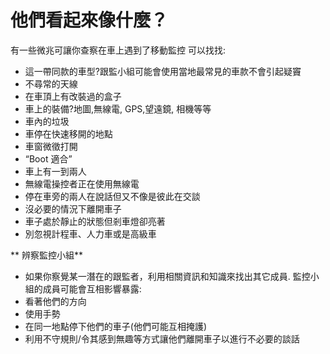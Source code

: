 [Title]: # (它們看起來像什麼?)
[Order]: # (17)

# 他們看起來像什麼？

有一些微兆可讓你查察在車上遇到了移動監控
可以找找:
* 這一帶同款的車型?跟監小組可能會使用當地最常見的車款不會引起疑竇
* 不尋常的天線
* 在車頂上有改裝過的盒子
* 車上的裝備?地圖,無線電, GPS,望遠鏡, 相機等等
* 車內的垃圾
* 車停在快速移開的地點
* 車窗微徵打開
* “Boot 適合”
* 車上有一到兩人
* 無線電操控者正在使用無線電
* 停在車旁的兩人在說話但又不像是彼此在交談
* 沒必要的情況下離開車子
* 車子處於靜止的狀態但剎車燈卻亮著</li><li>別忽視計程車、人力車或是高級車

** 辨察監控小組**

* 如果你察覺某一潛在的跟監者，利用相關資訊和知識來找出其它成員. 監控小組的成員可能會互相影響暴露:
* 看著他們的方向
* 使用手勢
* 在同一地點停下他們的車子(他們可能互相掩護)
* 利用不守規則/令其感到無趣等方式讓他們離開車子以進行不必要的談話